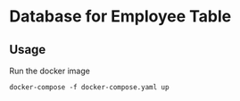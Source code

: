 # Database for Employee Table

## Usage
Run the docker image
```
docker-compose -f docker-compose.yaml up
```